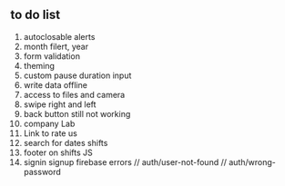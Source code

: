 ## to do list
1. autoclosable alerts
3. month filert, year
8. form validation
11. theming
12. custom pause duration input
13. write data offline
15. access to files and camera
16. swipe right and left
18. back button still not working
19. company Lab
20. Link to rate us
21. search for dates shifts
22. footer on shifts JS
23. signin signup firebase errors
  // auth/user-not-found
  // auth/wrong-password